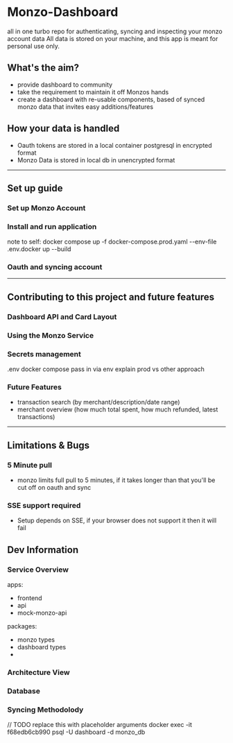 # Monzo-Dashboard
all in one turbo repo for authenticating, syncing and inspecting your monzo account data
All data is stored on your machine, and this app is meant for personal use only.

## What's the aim?
- provide dashboard to community
- take the requirement to maintain it off Monzos hands
- create a dashboard with re-usable components, based of synced monzo data that invites easy additions/features

## How your data is handled
- Oauth tokens are stored in a local container postgresql in encrypted format
- Monzo Data is stored in local db in unencrypted format

----------------------------------


## Set up guide
### Set up Monzo Account 
### Install and run application
note to self: docker compose up -f docker-compose.prod.yaml --env-file .env.docker up --build
### Oauth and syncing account 

----------------------------------


## Contributing to this project and future features
### Dashboard API and Card Layout
### Using the Monzo Service
### Secrets management
.env
docker compose pass in via env
explain prod vs other approach

### Future Features
- transaction search (by merchant/description/date range)
- merchant overview (how much total spent, how much refunded, latest transactions)


----------------------------------

## Limitations & Bugs
### 5 Minute pull
- monzo limits full pull to 5 minutes, if it takes longer than that you'll be cut off on oauth and sync

### SSE support required
- Setup depends on SSE, if your browser does not support it then it will fail

## Dev Information

### Service Overview
apps:
- frontend
- api
- mock-monzo-api

packages:
- monzo types
- dashboard types
- 


### Architecture View

### Database

### Syncing Methodolody




// TODO replace this with placeholder arguments
docker exec -it f68edb6cb990 psql -U dashboard -d monzo_db